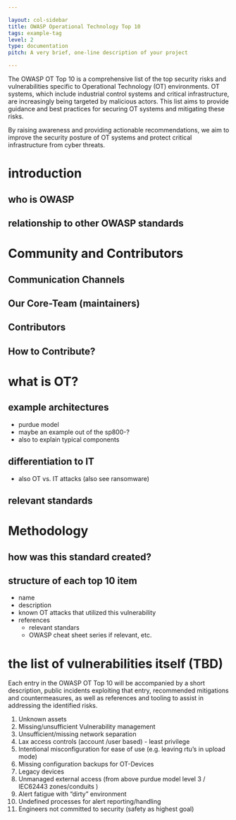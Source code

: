 ```yaml
---

layout: col-sidebar
title: OWASP Operational Technology Top 10
tags: example-tag
level: 2
type: documentation
pitch: A very brief, one-line description of your project

---
```


The OWASP OT Top 10 is a comprehensive list of the top security risks and vulnerabilities specific to Operational Technology (OT) environments. OT systems, which include industrial control systems and critical infrastructure, are increasingly being targeted by malicious actors. This list aims to provide guidance and best practices for securing OT systems and mitigating these risks.

By raising awareness and providing actionable recommendations, we aim to improve the security posture of OT systems and protect critical infrastructure from cyber threats.

# introduction

## who is OWASP

## relationship to other OWASP standards

# Community and Contributors

## Communication Channels

## Our Core-Team (maintainers)

## Contributors

## How to Contribute?

# what is OT?

## example architectures

- purdue model
- maybe an example out of the sp800-?
- also to explain typical components

## differentiation to IT

- also OT vs. IT attacks (also see ransomware)

## relevant standards

# Methodology

## how was this standard created?

## structure of each top 10 item

- name
- description
- known OT attacks that utilized this vulnerability
- references
  - relevant standars
  - OWASP cheat sheet series if relevant, etc.

# the list of vulnerabilities itself (TBD)

Each entry in the OWASP OT Top 10 will be accompanied by a short description, public incidents exploiting that entry, recommended mitigations and countermeasures, as well as references and tooling to assist in addressing the identified risks.

1. Unknown assets
2. Missing/unsufficient Vulnerability management
3. Unsufficient/missing network separation
4. Lax access controls  (account /user based)  - least privilege
5. Intentional misconfiguration for ease of use (e.g. leaving rtu’s in upload mode)
6. Missing configuration backups for OT-Devices
7. Legacy devices
8. Unmanaged external access (from above purdue model level 3 / IEC62443 zones/conduits )
9. Alert fatigue with “dirty” environment
10. Undefined processes for alert reporting/handling
11. Engineers not committed to security (safety as highest goal)
